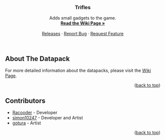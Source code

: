 <a name="readme-top"></a>

<h3 align="center">Trifles</h3>

<p align="center">
    Adds small gadgets to the game.
    <br/>
    <a href="https://github.com/Racoonia-Datapacks/datapacks/wiki/Trifles"><strong>Read the Wiki Page »</strong></a>
    <br/>
    <br/>
    <a href="https://github.com/Racoonia-Datapacks/datapacks/releases/tag/trifles">Releases</a>
    ·
    <a href="https://github.com/Racoonia-Datapacks/datapacks/issues/new?assignees=&labels=bug,trifles&projects=&template=bug_report.yaml&title=%5BBug%5D%3A+">Report Bug</a>
    ·
    <a href="https://github.com/Racoonia-Datapacks/datapacks/issues/new?assignees=&labels=enhancement,trifles&projects=&template=feature_request.yaml&title=%5BFeature%5D%3A+">Request Feature</a>
</p>
</div>

<br/>

<!-- ABOUT THE DATAPACK -->
## About The Datapack

For more detailed information about the datapacks, please visit the [Wiki Page](https://github.com/Racoonia-Datapacks/datapacks/wiki/Trifles).

<p align="right">(<a href="#readme-top">back to top</a>)</p>

<!-- CONTRIBUTORS -->
## Contributors

* [Racooder](https://github.com/Racooder) - Developer
* [simon10247](https://github.com/simon10247) - Developer and Artist
* [gotura](https://github.com/gotura) - Artist

<p align="right">(<a href="#readme-top">back to top</a>)</p>

